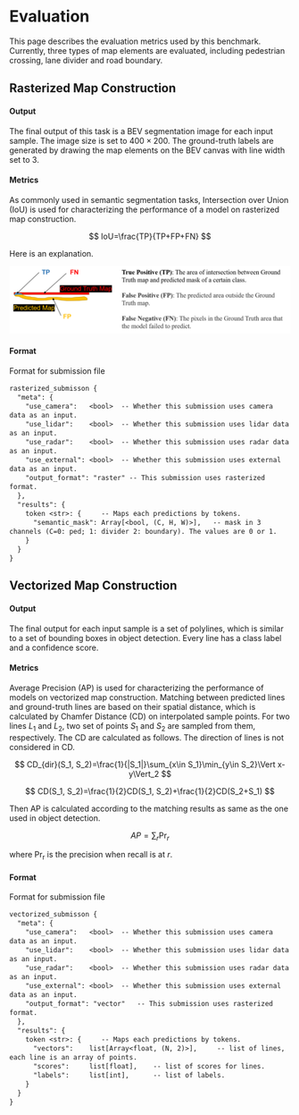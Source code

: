 # Evaluation

This page describes the evaluation metrics used by this benchmark. Currently, three types of map elements are evaluated, including pedestrian crossing, lane divider and road boundary.

## Rasterized Map Construction

#### Output

The final output of this task is a BEV segmentation image for each input sample. The image size is set to $400\times 200$. The ground-truth labels are generated by drawing the map elements on the BEV canvas with line width set to $3$. 

#### Metrics

As commonly used in semantic segmentation tasks, Intersection over Union (IoU) is used for characterizing the performance of a model on rasterized map construction. 

$$
IoU=\frac{TP}{TP+FP+FN}
$$


Here is an explanation.

![IoU](https://github.com/Tsinghua-MARS-Lab/Online_Map_Construction_Benchmark/blob/master/resources/IoU.png)

#### Format

Format for submission file

```
rasterized_submisson {
  "meta": {
    "use_camera":   <bool>  -- Whether this submission uses camera data as an input.
    "use_lidar":    <bool>  -- Whether this submission uses lidar data as an input.
    "use_radar":    <bool>  -- Whether this submission uses radar data as an input.
    "use_external": <bool>  -- Whether this submission uses external data as an input.
    "output_format": "raster" -- This submission uses rasterized format.
  },
  "results": {
    token <str>: {     -- Maps each predictions by tokens.
      "semantic_mask": Array[<bool, (C, H, W)>],   -- mask in 3 channels (C=0: ped; 1: divider 2: boundary). The values are 0 or 1.
    }
  }
}
```



## Vectorized Map Construction

#### Output

The final output for each input sample is a set of polylines, which is similar to a set of bounding boxes in object detection. Every line has a class label and a confidence score.

#### Metrics

Average Precision (AP) is used for characterizing the performance of models on vectorized map construction. Matching between predicted lines and ground-truth lines are based on their spatial distance, which is calculated by Chamfer Distance (CD) on interpolated sample points. For two lines $L_1$ and $L_2$, two set of points $S_1$ and $S_2$ are sampled from them, respectively. The CD are calculated as follows. The direction of lines is not considered in CD.

$$
CD_{dir}(S_1, S_2)=\frac{1}{|S_1|}\sum_{x\in S_1}\min_{y\in S_2}\Vert x-y\Vert_2
$$

$$
CD(S_1, S_2)=\frac{1}{2}CD(S_1, S_2)+\frac{1}{2}CD(S_2+S_1)
$$

Then AP is calculated according to the matching results as same as the one used in object detection.

$$
AP=\sum_r{\mathrm{Pr}_r}
$$

where $\mathrm{Pr_r}$ is the precision when recall is at $r$.

#### Format

Format for submission file

```
vectorized_submisson {
  "meta": {
    "use_camera":   <bool>  -- Whether this submission uses camera data as an input.
    "use_lidar":    <bool>  -- Whether this submission uses lidar data as an input.
    "use_radar":    <bool>  -- Whether this submission uses radar data as an input.
    "use_external": <bool>  -- Whether this submission uses external data as an input.
    "output_format": "vector"	-- This submission uses rasterized format.
  },
  "results": {
    token <str>: {     -- Maps each predictions by tokens.
      "vectors": 	list[Array<float, (N, 2)>],		-- list of lines, each line is an array of points.
      "scores":		list[float],	-- list of scores for lines.
      "labels": 	list[int],		-- list of labels.
    }
  }
}
```



